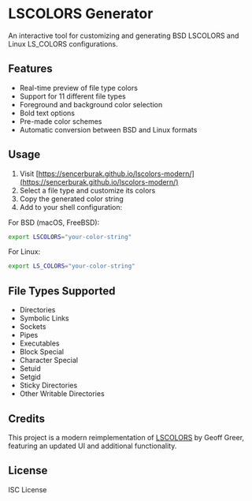 # LSCOLORS Generator

An interactive tool for customizing and generating BSD LSCOLORS and Linux LS_COLORS configurations.

## Features

- Real-time preview of file type colors
- Support for 11 different file types
- Foreground and background color selection
- Bold text options
- Pre-made color schemes
- Automatic conversion between BSD and Linux formats

## Usage

1. Visit [https://sencerburak.github.io/lscolors-modern/](https://sencerburak.github.io/lscolors-modern/)
2. Select a file type and customize its colors
3. Copy the generated color string
4. Add to your shell configuration:

For BSD (macOS, FreeBSD):
```bash
export LSCOLORS="your-color-string"
```

For Linux:
```bash
export LS_COLORS="your-color-string"
```

## File Types Supported

- Directories
- Symbolic Links
- Sockets
- Pipes
- Executables
- Block Special
- Character Special
- Setuid
- Setgid
- Sticky Directories
- Other Writable Directories

## Credits

This project is a modern reimplementation of [LSCOLORS](https://github.com/ggreer/lscolors) by Geoff Greer, featuring an updated UI and additional functionality.

## License

ISC License